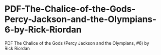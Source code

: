 # PDF-The-Chalice-of-the-Gods-Percy-Jackson-and-the-Olympians-6-by-Rick-Riordan
PDF The Chalice of the Gods (Percy Jackson and the Olympians, #6) by Rick Riordan
